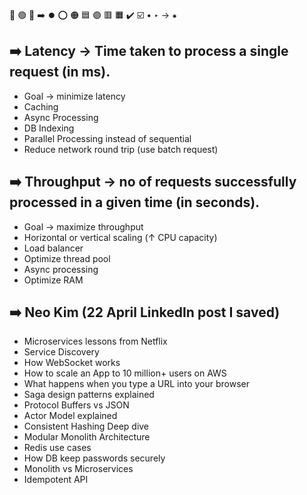 🔵 🟢 🔴 ➡️ ⏺️ ⭕ 🟠 🟦 🟣 🟥 🟧 ✔️ ☑️ • ‣ → ⁕

## ➡️ Latency → Time taken to process a single request (in ms).

- Goal → minimize latency
- Caching
- Async Processing
- DB Indexing
- Parallel Processing instead of sequential
- Reduce network round trip (use batch request)

## ➡️ Throughput → no of requests successfully processed in a given time (in seconds).

- Goal → maximize throughput
- Horizontal or vertical scaling (↑ CPU capacity)
- Load balancer
- Optimize thread pool
- Async processing
- Optimize RAM

## ➡️ Neo Kim (22 April LinkedIn post I saved)

- Microservices lessons from Netflix
- Service Discovery
- How WebSocket works
- How to scale an App to 10 million+ users on AWS
- What happens when you type a URL into your browser
- Saga design patterns explained
- Protocol Buffers vs JSON
- Actor Model explained
- Consistent Hashing Deep dive
- Modular Monolith Architecture
- Redis use cases
- How DB keep passwords securely
- Monolith vs Microservices
- Idempotent API
